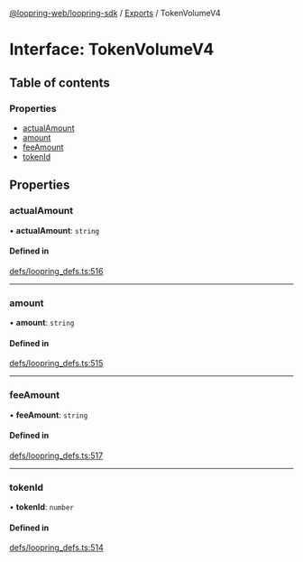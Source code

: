 [@loopring-web/loopring-sdk](../README.md) / [Exports](../modules.md) / TokenVolumeV4

# Interface: TokenVolumeV4

## Table of contents

### Properties

- [actualAmount](TokenVolumeV4.md#actualamount)
- [amount](TokenVolumeV4.md#amount)
- [feeAmount](TokenVolumeV4.md#feeamount)
- [tokenId](TokenVolumeV4.md#tokenid)

## Properties

### actualAmount

• **actualAmount**: `string`

#### Defined in

[defs/loopring_defs.ts:516](https://github.com/Loopring/loopring_sdk/blob/31597d7/src/defs/loopring_defs.ts#L516)

___

### amount

• **amount**: `string`

#### Defined in

[defs/loopring_defs.ts:515](https://github.com/Loopring/loopring_sdk/blob/31597d7/src/defs/loopring_defs.ts#L515)

___

### feeAmount

• **feeAmount**: `string`

#### Defined in

[defs/loopring_defs.ts:517](https://github.com/Loopring/loopring_sdk/blob/31597d7/src/defs/loopring_defs.ts#L517)

___

### tokenId

• **tokenId**: `number`

#### Defined in

[defs/loopring_defs.ts:514](https://github.com/Loopring/loopring_sdk/blob/31597d7/src/defs/loopring_defs.ts#L514)
